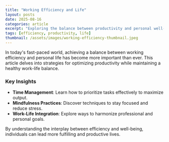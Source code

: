```yaml
---
title: "Working Efficiency and Life"
layout: posts
date: 2025-08-16
categories: article
excerpt: "Exploring the balance between productivity and personal well-being in modern life."
tags: [efficiency, productivity, life]
thumbnail: /assets/images/working-efficiency-thumbnail.jpeg
---
```


In today's fast-paced world, achieving a balance between working efficiency and personal life has become more important than ever. This article delves into strategies for optimizing productivity while maintaining a healthy work-life balance.

### Key Insights
- **Time Management**: Learn how to prioritize tasks effectively to maximize output.
- **Mindfulness Practices**: Discover techniques to stay focused and reduce stress.
- **Work-Life Integration**: Explore ways to harmonize professional and personal goals.

By understanding the interplay between efficiency and well-being, individuals can lead more fulfilling and productive lives.
